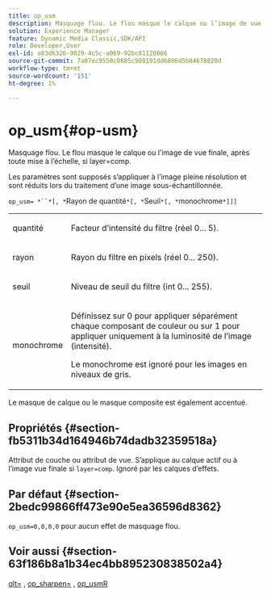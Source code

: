```yaml
---
title: op_usm
description: Masquage flou. Le flou masque le calque ou l’image de vue finale, après toute mise à l’échelle, si layer=comp.
solution: Experience Manager
feature: Dynamic Media Classic,SDK/API
role: Developer,User
exl-id: a83d6326-9029-4c5c-a069-92bc81120866
source-git-commit: 7a07ec9550c0685c908191dd6806d5b84678820d
workflow-type: tm+mt
source-wordcount: '151'
ht-degree: 1%

---
```


# op_usm{#op-usm}

Masquage flou. Le flou masque le calque ou l’image de vue finale, après toute mise à l’échelle, si layer=comp.

Les paramètres sont supposés s’appliquer à l’image pleine résolution et sont réduits lors du traitement d’une image sous-échantillonnée.

`op_usm= *``*[, *`Rayon de quantité`*[, *`Seuil`*[, *`monochrome`*]]]`

<table id="simpletable_0697E3BCB45F41C494D93A6017ADD2BF"> 
 <tr class="strow"> 
  <td class="stentry"> <p><span class="codeph"><span class="varname"> quantité</span></span> </p></td> 
  <td class="stentry"> <p>Facteur d’intensité du filtre (réel 0... 5). </p></td> 
 </tr> 
 <tr class="strow"> 
  <td class="stentry"> <p><span class="codeph"><span class="varname"> rayon</span></span> </p></td> 
  <td class="stentry"> <p>Rayon du filtre en pixels (réel 0... 250). </p></td> 
 </tr> 
 <tr class="strow"> 
  <td class="stentry"> <p><span class="codeph"><span class="varname"> seuil</span></span> </p></td> 
  <td class="stentry"> <p>Niveau de seuil du filtre (int 0... 255). </p></td> 
 </tr> 
 <tr class="strow"> 
  <td class="stentry"> <p><span class="codeph"><span class="varname"> monochrome</span></span> </p></td> 
  <td class="stentry"> <p>Définissez sur 0 pour appliquer séparément chaque composant de couleur ou sur 1 pour appliquer uniquement à la luminosité de l’image (intensité). </p> <p> <span class="codeph"><span class="varname"> Le monochrome</span></span> est ignoré pour les images en niveaux de gris. </p></td> 
 </tr> 
</table>

Le masque de calque ou le masque composite est également accentué.

## Propriétés {#section-fb5311b34d164946b74dadb32359518a}

Attribut de couche ou attribut de vue. S’applique au calque actif ou à l’image vue finale si `layer=comp`. Ignoré par les calques d’effets.

## Par défaut {#section-2bedc99866ff473e90e5ea36596d8362}

`op_usm=0,0,0,0` pour aucun effet de masquage flou.

## Voir aussi {#section-63f186b8a1b34ec4bb895230838502a4}

[qlt=](../../../../../is-api/http-ref/image-serving-api-ref/c-http-protocol-reference/c-command-reference/r-is-http-qlt.md#reference-f69ed0758c784b0385d979820546d352) , [op_sharpen=](../../../../../is-api/http-ref/image-serving-api-ref/c-http-protocol-reference/c-command-reference/r-op-sharpen.md#reference-c32573230c6140f883efdaa201ea8541) , [op_usmR](../../../../../is-api/http-ref/image-serving-api-ref/c-http-protocol-reference/c-command-reference/r-op-usmr.md#reference-c0168bc1e3a24370883670c09bcb0fef)
